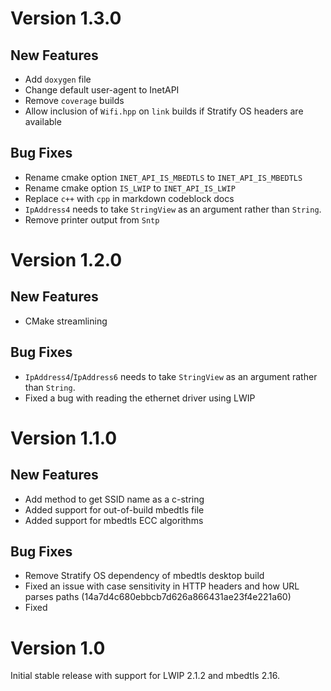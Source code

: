 # Version 1.3.0

## New Features

- Add `doxygen` file
- Change default user-agent to InetAPI
- Remove `coverage` builds
- Allow inclusion of `Wifi.hpp` on `link` builds if Stratify OS headers are available

## Bug Fixes

- Rename cmake option `INET_API_IS_MBEDTLS` to `INET_API_IS_MBEDTLS`
- Rename cmake option `IS_LWIP` to `INET_API_IS_LWIP`
- Replace `c++` with `cpp` in markdown codeblock docs
- `IpAddress4` needs to take `StringView` as an argument rather than `String`.
- Remove printer output from `Sntp`

# Version 1.2.0

## New Features

- CMake streamlining

## Bug Fixes

- `IpAddress4`/`IpAddress6` needs to take `StringView` as an argument rather than `String`.
- Fixed a bug with reading the ethernet driver using LWIP

# Version 1.1.0

## New Features

- Add method to get SSID name as a c-string
- Added support for out-of-build mbedtls file
- Added support for mbedtls ECC algorithms

## Bug Fixes

- Remove Stratify OS dependency of mbedtls desktop build
- Fixed an issue with case sensitivity in HTTP headers and how URL parses paths (14a7d4c680ebbcb7d626a866431ae23f4e221a60)
- Fixed

# Version 1.0

Initial stable release with support for LWIP 2.1.2 and mbedtls 2.16.
